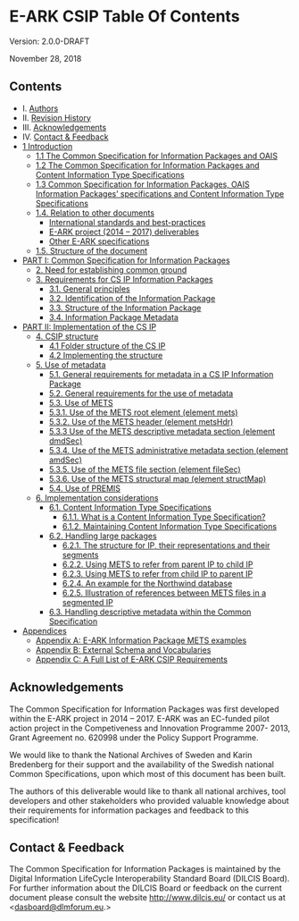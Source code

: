 E-ARK CSIP Table Of Contents
============================

Version: 2.0.0-DRAFT

November 28, 2018


Contents
--------
- I. [Authors](#authors)
- II. [Revision History](#revision-history)
- III. [Acknowledgements](#acknowledgements)
- IV. [Contact & Feedback](#contact--feedback)
- [1 Introduction](#1-introduction)
	- [1.1 The Common Specification for Information Packages and OAIS](#11-the-common-specification-for-information-packages-and-oais)
	- [1.2 The Common Specification for Information Packages and Content Information Type Specifications](#12-the-common-specification-for-information-packages-and-content-information-type-specifications)
	- [1.3 Common Specification for Information Packages, OAIS Information Packages’ specifications and Content Information Type Specifications](#13-common-specification-for-information-packages-oais-information-packages-specifications-and-content-information-type-specifications)
	- [1.4. Relation to other documents](#14-relation-to-other-documents)
		- [International standards and best-practices](#international-standards-and-best-practices)
		- [E-ARK project (2014 – 2017) deliverables](#e-ark-project-2014--2017-deliverables)
		- [Other E-ARK specifications](#other-e-ark-specifications)
	- [1.5. Structure of the document](#15-structure-of-the-document)
- [PART I: Common Specification for Information Packages](#part-i-common-specification-for-information-packages)
	- [2.	Need for establishing common ground](#2-need-for-establishing-common-ground)
	- [3. Requirements for CS IP Information Packages](#3-principles-for-interoperable-information-packages)
		- [3.1. General principles](#31-general-principles)
		- [3.2. Identification of the Information Package](#32-identification-of-the-information-package)
		- [3.3.	Structure of the Information Package](#33-structure-of-the-information-package)
		- [3.4.	Information Package Metadata](#34-information-package-metadata)
- [PART II: Implementation of the CS IP](#part-ii-implementation-of-the-csip)
	- [4.	CSIP structure](#4-csip-structure)
	  - [4.1 Folder structure of the CS IP](#41-folder-structure-of-the-csip)
	  - [4.2 Implementing the structure](#42-implementing-the-structure)
	- [5. Use of metadata](#5-use-of-metadata)
		- [5.1. General requirements for metadata in a CS IP Information Package](#51-general-requirements-for-metadata-in-a-cs-ip-information-package)
		- [5.2. General requirements for the use of metadata](#52-general-requirements-for-the-use-of-metadata)
		- [5.3. Use of METS](#53-use-of-mets)
	    - [5.3.1.	Use of the METS root element (element mets)](#531-use-of-the-mets-root-element-element-mets)
	    - [5.3.2.	Use of the METS header (element metsHdr)](#532-use-of-the-mets-header-element-metshdr)
	    - [5.3.3 Use of the METS descriptive metadata section (element dmdSec)](#533-use-of-the-mets-descriptive-metadata-section-element-dmdsec)
	    - [5.3.4.	Use of the METS administrative metadata section (element amdSec)](#534-use-of-the-mets-administrative-metadata-section-element-amdsec)
	    - [5.3.5.	Use of the METS file section (element fileSec)](#535-use-of-the-mets-file-section-element-filesec)
	    - [5.3.6.	Use of the METS structural map (element structMap)](#536-use-of-the-mets-structural-map-element-structmap)
		- [5.4. Use of PREMIS](#54-use-of-premis)
	- [6. Implementation considerations](#6-implementation-considerations)
	  - [6.1.	Content Information Type Specifications](#61-content-information-type-specifications)
	    - [6.1.1.	What is a Content Information Type Specification?](#611-what-is-a-content-information-type-specification)
	    - [6.1.2.	Maintaining Content Information Type Specifications](#612-maintaining-content-information-type-specifications)
	  - [6.2. Handling large packages](#62-handling-large-packages)
	    - [6.2.1.	The structure for IP, their representations and their segments](#621-the-structure-for-ip-their-representations-and-their-segments)
	    - [6.2.2.	Using METS to refer from parent IP to child IP](#622-using-mets-to-refer-from-parent-ip-to-child-ips)
	    - [6.2.3.	Using METS to refer from child IP to parent IP](#623-using-mets-to-refer-from-child-ip-to-parent-ip)
	    - [6.2.4.	An example for the Northwind database](#624-an-example-for-the-northwind-database)
	    - [6.2.5.	Illustration of references between METS files in a segmented IP](#625-illustration-of-references-between-mets-files-in-a-segmented-ip)
	  - [6.3.	Handling descriptive metadata within the Common Specification](#63-handling-descriptive-metadata-within-the-common-specification)
- [Appendices](#appendices)
	- [Appendix A: E-ARK Information Package METS examples](#appendix-a-e-ark-information-package-mets-examples)
	- [Appendix B: External Schema and Vocabularies](#appendix-b-external-schema-and-vocabularies)
	- [Appendix C: A Full List of E-ARK CSIP Requirements](#appendix-c-a-full-list-of-e-ark-csip-requirements)

Acknowledgements
----------------
The Common Specification for Information Packages was first developed within the E-ARK project in 2014 – 2017. E-ARK was an EC-funded pilot action project in the Competiveness and Innovation Programme 2007- 2013, Grant Agreement no. 620998 under the Policy Support Programme.

We would like to thank the National Archives of Sweden and Karin Bredenberg for their support and the availability of the Swedish national Common Specifications, upon which most of this document has been built.

The authors of this deliverable would like to thank all national archives, tool developers and other stakeholders who provided valuable knowledge about their requirements for information packages and feedback to this specification!

Contact & Feedback
------------------
The Common Specification for Information Packages is maintained by the Digital Information LifeCycle
Interoperability Standard Board (DILCIS Board). For further information about the DILCIS Board or feedback
on the current document please consult the website http://www.dilcis.eu/ or contact us at
<dasboard@dlmforum.eu.>
 
